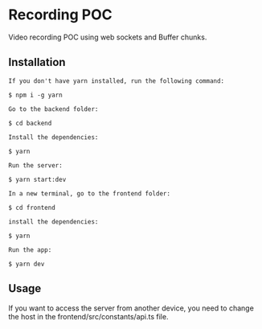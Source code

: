 # Recording POC

Video recording POC using web sockets and Buffer chunks.

## Installation

    If you don't have yarn installed, run the following command:

    $ npm i -g yarn

    Go to the backend folder:

    $ cd backend

    Install the dependencies:

    $ yarn

    Run the server:

    $ yarn start:dev

    In a new terminal, go to the frontend folder:

    $ cd frontend

    install the dependencies:

    $ yarn

    Run the app:

    $ yarn dev

## Usage

If you want to access the server from another device, you need to change the host in the frontend/src/constants/api.ts file.